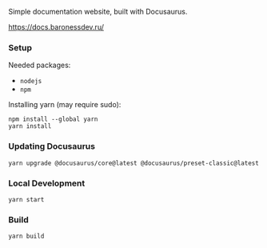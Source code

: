 Simple documentation website, built with Docusaurus.

https://docs.baronessdev.ru/

### Setup

Needed packages:
- `nodejs`
- `npm`

Installing yarn (may require sudo):
```console
npm install --global yarn
yarn install
```

### Updating Docusaurus
```console
yarn upgrade @docusaurus/core@latest @docusaurus/preset-classic@latest 
```


### Local Development
```console
yarn start
```

### Build
```console
yarn build
```